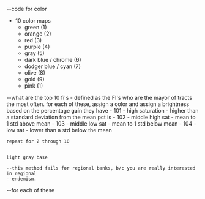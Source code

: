 --code for color
- 10 color maps
	- green (1) 
	- orange (2) 
	- red (3) 
	- purple (4) 
	- gray (5) 
	- dark blue / chrome (6) 
	- dodger blue / cyan (7) 
	- olive (8) 
	- gold (9)
	- pink (1) 

--what are the top 10 fi's - defined as the FI's who are the mayor of tracts the most
	often.
	for each of these, assign a color and assign a brightness based on the percentage
	gain they have 
	- 101 - high saturation - higher than a standard deviation from the mean pct is 
	- 102 - middle high sat - mean to 1 std above mean
	- 103 - middle low sat - mean to 1 std below mean
	- 104 - low sat - lower than a std below the mean
	
	repeat for 2 through 10
	
	
	light gray base
	
	--this method fails for regional banks, b/c you are really interested in regional 
	--endemism.  
	
--for each of these 
